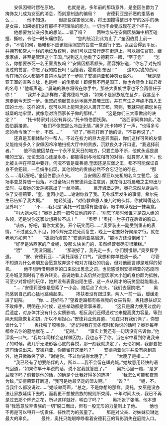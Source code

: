 　　安佩因顿时愣在原地。
　　也就是说，多年前的那场意外，是奎因伯爵为了掩饰女儿成为女巫的消息，而刻意制造的骗局？
　　安德莉亚是邪恶的堕落者么……
　　他不知道。
　　但那些谋害他父亲，将王国搅得整日不宁的凶手的确是女巫，如果她们没有那样不可理喻的能力，一切也不会变成现在这个样子。
　　他想要为父亲报仇的想法……错了吗？
　　两种念头在安佩因脑海中相互碰撞、撕咬，令他一时头痛欲裂。
　　“您的统治到此为止了，”奎因伯爵上前一步，“不管如何，晨曦都不应该继续照您的旨意一意孤行下去。女巫会得到平反，并拥有和常人一样的地位及权利，她们可以正常行走在街道上，可以担任官职、继承家族，甚至是管理这个王国。”说到这儿他看了安德莉亚一眼，“至于您”
　　“怎么，你想要杀死一名王室贵族吗？”安佩因捂着额头，面容狰狞道，“你忘了对先祖发过的誓言，你忘了我的姓氏吗！回答我，霍弗德.奎因！”
　　这句尖锐的责问令在场的众人都情不自禁地后退了一步除了安德莉亚和神罚女巫外。
　　“我是摩亚王室的直系血脉，也是唯一的传承者！即便我不再是国王，你也会背负上弑君者的名号！”他嘶声道，“晨曦的秩序将毁在你手中，那些大贵族世家也不会再信任于你！”
　　“我并不会那样做，”霍弗德叹气道，“如果不是家族危在旦夕，我甚至不想走到今天这一步。但您必须起誓永远地离开晨曦王国，并在有生之年绝不踏入王国的土地。这样的话，您可以带上能带走的人离开王都，否则，我就只能把您关在城堡的地牢里，就像您对洛西家长子做的那样。”
　　“这是你们三大家做出的决定？”
　　“托卡特家对此没有异议。”托卡特伯爵抚胸。
　　“洛西家同样如此。”洛西伯爵接道。
　　“我们不像您那么冷血无情，”奥罗.托卡特哼了一声，“也得多亏您的命令晚了一步，不然……”
　　“好了，”奥托打断了他的话，“不要再说了。”
　　还真是互相体贴的一帮人，不过在权力的巨大差异面前，你们这样可笑的友情又能维持多久？安佩因冷冷地扫视大厅中的贵族，沉默良久才开口道，“我选择前者。”
　　他不能被囚禁在一个永不见天日的地方，只要血脉不断，他就永远是晨曦的王室，无论去狼心还是永冬，都能得到与地位相符的对待。就算寄人篱下，也比被关押在牢笼中要好。何况不管是霍弗德.奎因还是灰堡之王，都不可能保证自身不会犯错，一旦纷争出现，其他领地的贵族必然不会忘记他的存在。
　　“那么……请起誓吧。”奎因伯爵点点头。
　　当安佩因.摩亚以先祖的名义立誓后，这场事变总算告一段落。不过全场只有安德莉亚注意到，就在侍卫将晨曦之主带出厅堂时，扶着她的爱莲娜露出了一丝冷笑。
　　离开城堡之际，奥托忽然从身后叫住了安德莉亚，“奎、奎因小姐……谢谢你救了我。无冬城里发生的事情，希尔先生已告知了我大概。”
　　她轻笑道，“对待救命恩人兼儿时的伙伴，你就叫得这么见外吗？”
　　“不……我只是”奥托一时显得有些语塞，眼中却浮现出一抹喜意。
　　“叫大姐大啦！”奥罗上前一把勾住他的脖子，“别忘了那时候谁才是四人组的头领，还是说你这家伙想篡位不成！”
　　“奥罗！”奥托一肘子打在后者的胸口。
　　“咳咳，好吧，看你太紧张，开个玩笑而已……”奥罗装出一副受到重击的表情，“不过这么久不见，如今辉光之花死而复生，晚上一定要好好聚聚才行。就在老地方如何？”
　　“银鹿角酒馆？”安德莉亚挑眉道，“那地方还没倒闭？”
　　“好歹是洛西家的产业呢，没那么快关门的，虽然经营者确实很糟糕。”
　　“喂”
　　“我没问题。”
　　“那说好了，我先走一步，你们慢慢聊。”奥罗挥手道。
　　“安、安德莉亚……”奥托深吸了口气，“我想和你单独谈一谈。”
　　尽管不知道为什么老朋友会愿意放弃这个和对方相处的机会，但对他而言却是难得的契机。
　　他不想再借用奥罗的口来说出思念之词，也能感觉到安德莉亚的态度同无冬城见面时有了些许转变。虽说她看上去仍然对奎因家大小姐的身份颇为抵触，可至少对曾经的玩伴，她并没有表露出陌生感，这一点从刚才的玩笑里就能看出。
　　“……”安德莉亚像是思索了一小会，随后点了点头，“我们去庭院吧。”
　　奥托感到自己的心猛地跳动起来。
　　搀扶者没有跟过来，两人一前一后，缓缓走进了庭院。
　　“你……还好吗？”望着走路都有些摇晃的女巫背影，奥托想扶却又不敢伸手，明明在小时候，这些举动都是常事来着。
　　“这只是魔力使用过度的后遗症，对身体并没有什么实质影响，相反我们还得通过它来提高魔力容量，等到隔天就能恢复如初，所以不用担心。”安德莉亚耸肩道，“现在只有我们俩了，你想谈什么？”
　　奥托咬了咬嘴唇，“还记得我在无冬城时和你说的话吗？奥罗每年都会去你的墓地献花……”
　　“记得。”
　　“事实上我还有一句话没有告诉你，”他深吸一口气，“我每年同样会这样做因为，我也忘不了你。当在牢中看到你说我来了的时候，我几乎无法形容心底的喜悦，那一刻我就决定了，无论如何，我都要把这句话说出来。安德莉亚，你能留在这里吗？”
　　安德莉亚似乎并没有感到意外，她只微微笑了笑，“谢谢你，不过你说得太晚了。”
　　“太晚了是指……”
　　“我已经有了想要陪伴的人，所以……我不会留在辉光城。”她故意用轻快的语气回道，“如果你早十年说的话，说不定我就答应了。”
　　奥托心里一黯，“是罗兰陛下吗？倘若是他的话，的确是个比我好得多的选择”
　　“我怎么可能和夜莺为敌，”安德莉亚打断道，“我可是她最坚定的盟友啊。”
　　“诶？”
　　“呃，不，当我什么都没说过……”她咳嗽两声，“总之，不是你想的那样。奥托，女巫是没办法让家族延续下去的，而我更不想被贵族的规则所束缚。十年时间太长，我已不再是过去那个辉光之花，所以这样就好，明白了吗？”
　　奥托张了张嘴，他本想将“我愿意放弃贵族的一切”脱口而出，但有一股无形的力量制止了他。
　　他也不再是可以甩开一切责任、任性而为的孩童了。
　　那是对父亲、对妹妹贝琳达最大的辜负。
　　最终，奥托只能眼睁睁看着安德莉亚的背影消失在庭院入口。